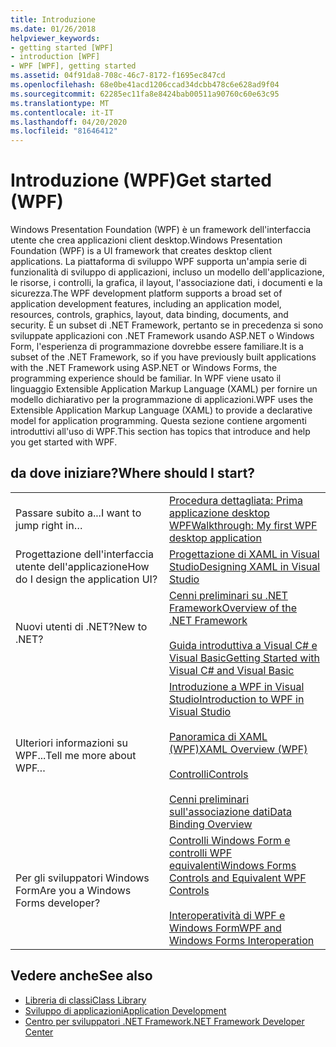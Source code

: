 ```yaml
---
title: Introduzione
ms.date: 01/26/2018
helpviewer_keywords:
- getting started [WPF]
- introduction [WPF]
- WPF [WPF], getting started
ms.assetid: 04f91da8-708c-46c7-8172-f1695ec847cd
ms.openlocfilehash: 68e0be41acd1206ccad34dcbb478c6e628ad9f04
ms.sourcegitcommit: 62285ec11fa8e8424bab00511a90760c60e63c95
ms.translationtype: MT
ms.contentlocale: it-IT
ms.lasthandoff: 04/20/2020
ms.locfileid: "81646412"
---
```

# <a name="get-started-wpf"></a><span data-ttu-id="d3aeb-102">Introduzione (WPF)</span><span class="sxs-lookup"><span data-stu-id="d3aeb-102">Get started (WPF)</span></span>

<span data-ttu-id="d3aeb-103">Windows Presentation Foundation (WPF) è un framework dell'interfaccia utente che crea applicazioni client desktop.</span><span class="sxs-lookup"><span data-stu-id="d3aeb-103">Windows Presentation Foundation (WPF) is a UI framework that creates desktop client applications.</span></span> <span data-ttu-id="d3aeb-104">La piattaforma di sviluppo WPF supporta un'ampia serie di funzionalità di sviluppo di applicazioni, incluso un modello dell'applicazione, le risorse, i controlli, la grafica, il layout, l'associazione dati, i documenti e la sicurezza.</span><span class="sxs-lookup"><span data-stu-id="d3aeb-104">The WPF development platform supports a broad set of application development features, including an application model, resources, controls, graphics, layout, data binding, documents, and security.</span></span> <span data-ttu-id="d3aeb-105">È un subset di .NET Framework, pertanto se in precedenza si sono sviluppate applicazioni con .NET Framework usando ASP.NET o Windows Form, l'esperienza di programmazione dovrebbe essere familiare.</span><span class="sxs-lookup"><span data-stu-id="d3aeb-105">It is a subset of the .NET Framework, so if you have previously built applications with the .NET Framework using ASP.NET or Windows Forms, the programming experience should be familiar.</span></span> <span data-ttu-id="d3aeb-106">In WPF viene usato il linguaggio Extensible Application Markup Language (XAML) per fornire un modello dichiarativo per la programmazione di applicazioni.</span><span class="sxs-lookup"><span data-stu-id="d3aeb-106">WPF uses the Extensible Application Markup Language (XAML) to provide a declarative model for application programming.</span></span> <span data-ttu-id="d3aeb-107">Questa sezione contiene argomenti introduttivi all'uso di WPF.</span><span class="sxs-lookup"><span data-stu-id="d3aeb-107">This section has topics that introduce and help you get started with WPF.</span></span>  
  
## <a name="where-should-i-start"></a><span data-ttu-id="d3aeb-108">da dove iniziare?</span><span class="sxs-lookup"><span data-stu-id="d3aeb-108">Where should I start?</span></span>  
  
|||  
|-|-|  
|<span data-ttu-id="d3aeb-109">Passare subito a...</span><span class="sxs-lookup"><span data-stu-id="d3aeb-109">I want to jump right in…</span></span>|[<span data-ttu-id="d3aeb-110">Procedura dettagliata: Prima applicazione desktop WPF</span><span class="sxs-lookup"><span data-stu-id="d3aeb-110">Walkthrough: My first WPF desktop application</span></span>](walkthrough-my-first-wpf-desktop-application.md)|  
|<span data-ttu-id="d3aeb-111">Progettazione dell'interfaccia utente dell'applicazione</span><span class="sxs-lookup"><span data-stu-id="d3aeb-111">How do I design the application UI?</span></span>|[<span data-ttu-id="d3aeb-112">Progettazione di XAML in Visual Studio</span><span class="sxs-lookup"><span data-stu-id="d3aeb-112">Designing XAML in Visual Studio</span></span>](/visualstudio/designers/designing-xaml-in-visual-studio)|  
|<span data-ttu-id="d3aeb-113">Nuovi utenti di .NET?</span><span class="sxs-lookup"><span data-stu-id="d3aeb-113">New to .NET?</span></span>|[<span data-ttu-id="d3aeb-114">Cenni preliminari su .NET Framework</span><span class="sxs-lookup"><span data-stu-id="d3aeb-114">Overview of the .NET Framework</span></span>](../../get-started/overview.md)<br /><br /> [<span data-ttu-id="d3aeb-115">Guida introduttiva a Visual C# e Visual Basic</span><span class="sxs-lookup"><span data-stu-id="d3aeb-115">Getting Started with Visual C# and Visual Basic</span></span>](/visualstudio/ide/quickstart-visual-basic-console)|  
|<span data-ttu-id="d3aeb-116">Ulteriori informazioni su WPF...</span><span class="sxs-lookup"><span data-stu-id="d3aeb-116">Tell me more about WPF…</span></span>|[<span data-ttu-id="d3aeb-117">Introduzione a WPF in Visual Studio</span><span class="sxs-lookup"><span data-stu-id="d3aeb-117">Introduction to WPF in Visual Studio</span></span>](introduction-to-wpf-in-vs.md)<br /><br /> [<span data-ttu-id="d3aeb-118">Panoramica di XAML (WPF)</span><span class="sxs-lookup"><span data-stu-id="d3aeb-118">XAML Overview (WPF)</span></span>](../../../desktop-wpf/fundamentals/xaml.md)<br /><br /> [<span data-ttu-id="d3aeb-119">Controlli</span><span class="sxs-lookup"><span data-stu-id="d3aeb-119">Controls</span></span>](../controls/index.md)<br /><br /> [<span data-ttu-id="d3aeb-120">Cenni preliminari sull'associazione dati</span><span class="sxs-lookup"><span data-stu-id="d3aeb-120">Data Binding Overview</span></span>](../../../desktop-wpf/data/data-binding-overview.md)|  
|<span data-ttu-id="d3aeb-121">Per gli sviluppatori Windows Form</span><span class="sxs-lookup"><span data-stu-id="d3aeb-121">Are you a Windows Forms developer?</span></span>|[<span data-ttu-id="d3aeb-122">Controlli Windows Form e controlli WPF equivalenti</span><span class="sxs-lookup"><span data-stu-id="d3aeb-122">Windows Forms Controls and Equivalent WPF Controls</span></span>](../advanced/windows-forms-controls-and-equivalent-wpf-controls.md)<br /><br /> [<span data-ttu-id="d3aeb-123">Interoperatività di WPF e Windows Form</span><span class="sxs-lookup"><span data-stu-id="d3aeb-123">WPF and Windows Forms Interoperation</span></span>](../advanced/wpf-and-windows-forms-interoperation.md)|  
  
## <a name="see-also"></a><span data-ttu-id="d3aeb-124">Vedere anche</span><span class="sxs-lookup"><span data-stu-id="d3aeb-124">See also</span></span>

- [<span data-ttu-id="d3aeb-125">Libreria di classi</span><span class="sxs-lookup"><span data-stu-id="d3aeb-125">Class Library</span></span>](../class-library-wpf.md)
- [<span data-ttu-id="d3aeb-126">Sviluppo di applicazioni</span><span class="sxs-lookup"><span data-stu-id="d3aeb-126">Application Development</span></span>](../app-development/index.md)
- [<span data-ttu-id="d3aeb-127">Centro per sviluppatori .NET Framework</span><span class="sxs-lookup"><span data-stu-id="d3aeb-127">.NET Framework Developer Center</span></span>](https://dotnet.microsoft.com)
